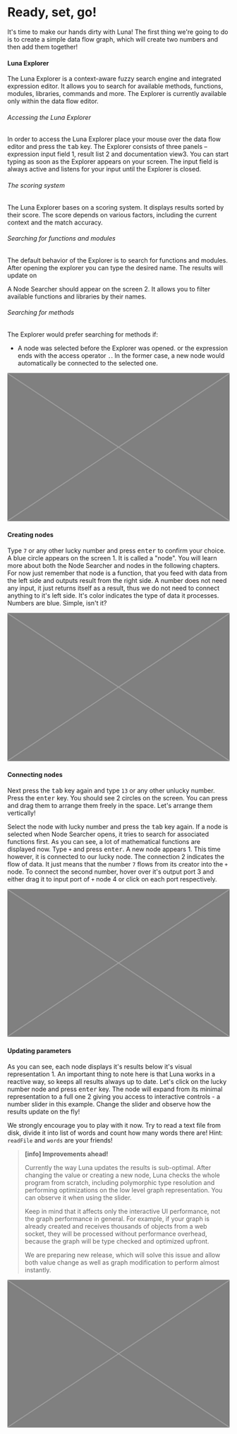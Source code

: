 # Ready, set, go!

It's time to make our hands dirty with Luna! The first thing we're going to do is to create a simple data flow graph, which will create two numbers and then add them together!

#### Luna Explorer

The Luna Explorer is a context-aware fuzzy search engine and integrated expression editor. It allows you to search for available methods, functions, modules, libraries, commands and more. The Explorer is currently available only within the data flow editor.

###### Accessing the Luna Explorer
In order to access the Luna Explorer place your mouse over the data flow editor and press the <kbd>tab</kbd> key. The Explorer consists of three panels – expression input field <span class="uiref">1</span>, result list <span class="uiref">2</span> and documentation view<span class="uiref">3</span>. You can start typing as soon as the Explorer appears on your screen. The input field is always active and listens for your input until the Explorer is closed.

###### The scoring system 
The Luna Explorer bases on a scoring system. It displays results sorted by their score. The score depends on various factors, including the current context and the match accuracy.

###### Searching for functions and modules

The default behavior of the Explorer is to search for functions and modules. After opening the explorer you can type the desired name. The results will update on 

A Node Searcher should appear on the screen <span class="uiref">2</span>. It allows you to filter available functions and libraries by their names.

###### Searching for methods
The Explorer would prefer searching for methods if:
  * A node was selected before the Explorer was opened. or the expression ends with the access operator `.`. In the former case, a new node would automatically be connected to the selected one.

![](/assets/placeholder.jpg)


#### Creating nodes 

Type `7` or any other lucky number and press <kbd>enter</kbd> to confirm your choice. A blue circle appears on the screen <span class="uiref">1</span>. It is called a "node". You will learn more about both the Node Searcher and nodes in the following chapters. For now just remember that node is a function, that you feed with data from the left side and outputs result from the right side. A number does not need any input, it just returns itself as a result, thus we do not need to connect anything to it's left side. It's color indicates the type of data it processes. Numbers are blue. Simple, isn't it? 

![](/assets/placeholder.jpg)


#### Connecting nodes

Next press the <kbd>tab</kbd> key again and type `13` or any other unlucky number. Press the <kbd>enter</kbd> key. You should see 2 circles on the screen. You can press and drag them to arrange them freely in the space. Let's arrange them vertically! 

Select the node with lucky number and press the <kbd>tab</kbd> key again. If a node is selected when Node Searcher opens, it tries to search for associated functions first. As you can see, a lot of mathematical functions are displayed now. Type `+` and press <kbd>enter</kbd>. A new node appears <span class="uiref">1</span>. This time however, it is connected to our lucky node. The connection <span class="uiref">2</span> indicates the flow of data. It just means that the number `7` flows from its creator into the `+` node. To connect the second number, hover over it's output port <span class="uiref">3</span> and either drag it to input port of `+` node <span class="uiref">4</span> or click on each port respectively.

![](/assets/placeholder.jpg)


#### Updating parameters

As you can see, each node displays it's results below it's visual representation <span class="uiref">1</span>. An important thing to note here is that Luna works in a reactive way, so keeps all results always up to date. Let's click on the lucky number node and press <kbd>enter</kbd> key. The node will expand from its minimal representation to a full one <span class="uiref">2</span> giving you access to interactive controls - a number slider in this example. Change the slider and observe how the results update on the fly! 

We strongly encourage you to play with it now. Try to read a text file from disk, divide it into list of words and count how many words there are! Hint: `readFile` and `words` are your friends!


> **[info] Improvements ahead!**
>
> Currently the way Luna updates the results is sub-optimal. After changing the value or creating a new node, Luna checks the whole program from scratch, including polymorphic type resolution and performing optimizations on the low level graph representation. You can observe it when using the slider. 
>
>Keep in mind that it affects only the interactive UI performance, not the graph performance in general. For example, if your graph is already created and receives thousands of objects from a web socket, they will be processed without performance overhead, because the graph will be type checked and optimized upfront.
>
>We are preparing new release, which will solve this issue and allow both value change as well as graph modification to perform almost instantly.

![](/assets/placeholder.jpg)
